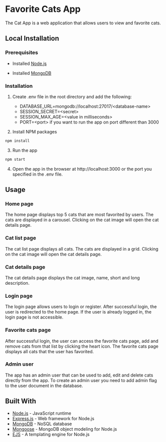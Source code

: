 # Favorite Cats App

The Cat App is a web application that allows users to view and favorite cats.



## Local Installation


### Prerequisites

* Installed [Node.js](https://nodejs.org/en/download/)

* Installed [MongoDB](https://docs.mongodb.com/manual/installation/)


### Installation

1. Create .env file in the root directory and add the following:
    * DATABASE_URL=mongodb://localhost:27017/\<database-name>
    * SESSION_SECRET=\<secret>
    * SESSION_MAX_AGE=\<value in milliseconds>
    * PORT=\<port> if you want to run the app on port different than 3000

2. Install NPM packages

```bash
npm install
```

3. Run the app

```bash
npm start
```

4. Open the app in the browser at http://localhost:3000 or the port you specified in the .env file.


## Usage


### Home page

The home page displays top 5 cats that are most favorited by users. The cats are displayed in a carousel. Clicking on the cat image will open the cat details page.


### Cat list page

The cat list page displays all cats. The cats are displayed in a grid. Clicking on the cat image will open the cat details page.


### Cat details page

The cat details page displays the cat image, name, short and long description.


### Login page

The login page allows users to login or register. After successful login, the user is redirected to the home page. If the user is already logged in, the login page is not accessible.


### Favorite cats page

After successful login, the user can access the favorite cats page, add and remove cats from that list by clicking the heart icon. The favorite cats page displays all cats that the user has favorited.


### Admin user

The app has an admin user that can be used to add, edit and delete cats directly from the app. To create an admin user you need to add admin flag to the user document in the database. 


## Built With

* [Node.js](https://nodejs.org/en/) - JavaScript runtime
* [Express.js](https://expressjs.com/) - Web framework for Node.js
* [MongoDB](https://www.mongodb.com/) - NoSQL database
* [Mongoose](https://mongoosejs.com/) - MongoDB object modeling for Node.js
* [EJS](https://ejs.co/) - A templating engine for Node.js
